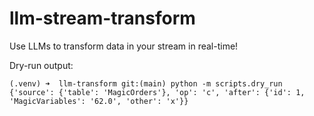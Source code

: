 # llm-stream-transform
Use LLMs to transform data in your stream in real-time!

Dry-run output:
```
(.venv) ➜  llm-transform git:(main) python -m scripts.dry_run
{'source': {'table': 'MagicOrders'}, 'op': 'c', 'after': {'id': 1, 'MagicVariables': '62.0', 'other': 'x'}}
```